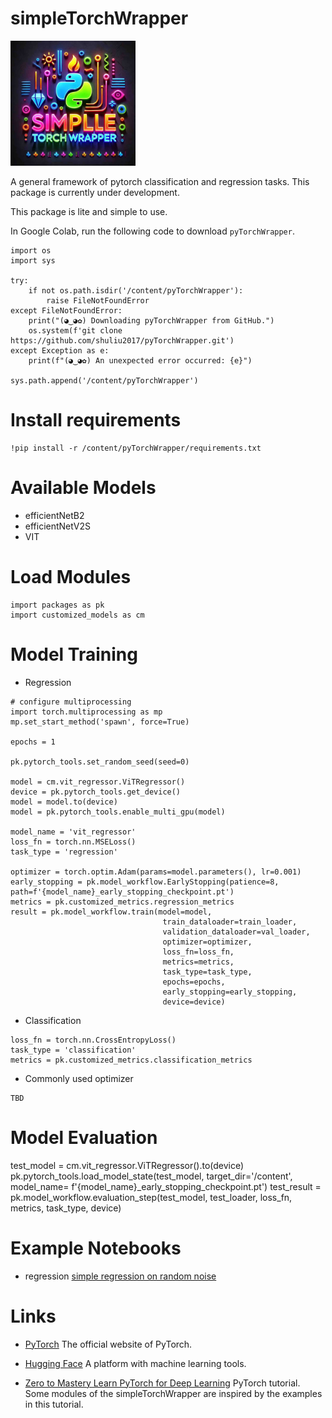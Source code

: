 # simpleTorchWrapper

<img src="./logo.jpg" alt="simpleTorchWrapper" title="simpleTorchWrapper" width="200" />


A general framework of pytorch classification and regression tasks. This package is currently under development.

This package is lite and simple to use.

In Google Colab, run the following code to download `pyTorchWrapper`.

```
import os
import sys

try:
    if not os.path.isdir('/content/pyTorchWrapper'):
        raise FileNotFoundError
except FileNotFoundError:
    print("(◕‿◕✿) Downloading pyTorchWrapper from GitHub.")
    os.system(f'git clone https://github.com/shuliu2017/pyTorchWrapper.git')
except Exception as e:
    print(f"(◕‿◕✿) An unexpected error occurred: {e}")

sys.path.append('/content/pyTorchWrapper')
```

# Install requirements
```
!pip install -r /content/pyTorchWrapper/requirements.txt
```

# Available Models

- efficientNetB2
- efficientNetV2S
- VIT

# Load Modules

```
import packages as pk
import customized_models as cm
```

# Model Training


- Regression

```
# configure multiprocessing
import torch.multiprocessing as mp
mp.set_start_method('spawn', force=True)

epochs = 1

pk.pytorch_tools.set_random_seed(seed=0)

model = cm.vit_regressor.ViTRegressor()
device = pk.pytorch_tools.get_device()
model = model.to(device)
model = pk.pytorch_tools.enable_multi_gpu(model)

model_name = 'vit_regressor'
loss_fn = torch.nn.MSELoss()
task_type = 'regression'

optimizer = torch.optim.Adam(params=model.parameters(), lr=0.001)
early_stopping = pk.model_workflow.EarlyStopping(patience=8, path=f'{model_name}_early_stopping_checkpoint.pt')
metrics = pk.customized_metrics.regression_metrics
result = pk.model_workflow.train(model=model,
                                  train_dataloader=train_loader,
                                  validation_dataloader=val_loader,
                                  optimizer=optimizer,
                                  loss_fn=loss_fn,
                                  metrics=metrics,
                                  task_type=task_type,
                                  epochs=epochs,
                                  early_stopping=early_stopping,
                                  device=device)
```

- Classification
```
loss_fn = torch.nn.CrossEntropyLoss()
task_type = 'classification'
metrics = pk.customized_metrics.classification_metrics
```

- Commonly used optimizer
```
TBD
```

# Model Evaluation
test_model = cm.vit_regressor.ViTRegressor().to(device)
pk.pytorch_tools.load_model_state(test_model, target_dir='/content', model_name= f'{model_name}_early_stopping_checkpoint.pt')
test_result = pk.model_workflow.evaluation_step(test_model, test_loader, loss_fn, metrics, task_type, device)

# Example Notebooks

- regression [simple regression on random noise](https://github.com/shuliu2017/pyTorchWrapper/blob/main/notebooks/simple_regression.ipynb)

# Links

- [PyTorch](https://pytorch.org/) The official website of PyTorch.

- [Hugging Face](https://huggingface.co/) A platform with machine learning tools.

- [Zero to Mastery Learn PyTorch for Deep Learning](https://www.learnpytorch.io/) PyTorch tutorial. Some modules of the simpleTorchWrapper are inspired by the examples in this tutorial.
